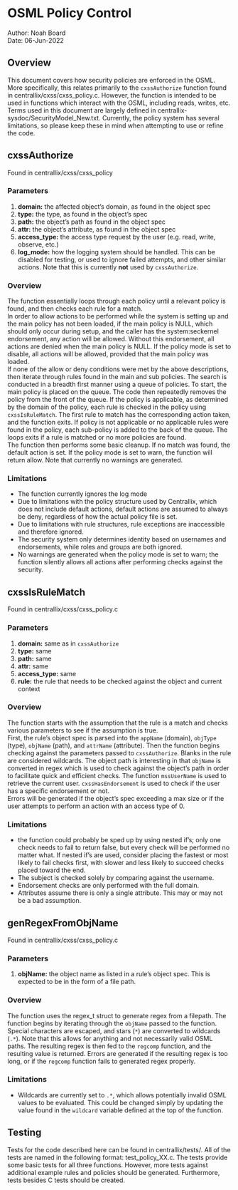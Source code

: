 # OSML Policy Control
Author:	Noah Board  
Date: 06-Jun-2022  
  
## Overview
This document covers how security policies are enforced in the OSML. More specifically, this relates primarily to the `cxssAuthorize` function found in centrallix/cxss/cxss_policy.c. However, the function is intended to be used in functions which interact with the OSML, including reads, writes, etc. Terms used in this document are largely defined in centrallix-sysdoc/SecurityModel_New.txt. Currently, the policy system has several limitations, so please keep these in mind when attempting to use or refine the code. 

     
## cxssAuthorize 
Found in centrallix/cxss/cxss_policy  

### Parameters
1. **domain:** the affected object’s domain, as found in the object spec
2. **type:** the type, as found in the object’s spec
3. **path:** the object’s path as found in the object spec
4. **attr:** the object’s attribute, as found in the object spec
5. **access_type:** the access type request by the user (e.g. read, write, observe, etc.)
6. **log_mode:** how the logging system should be handled. This can be disabled for testing, or used to ignore failed attempts, and other similar actions. Note that this is currently **not** used by `cxssAuthorize`.  

### Overview
The function essentially loops through each policy until a relevant policy is found, and then checks each rule for a match.  
In order to allow actions to be performed while the system is setting up and the main policy has not been loaded, if the main policy is NULL, which should only occur during setup, and the caller has the system:seckernel endorsement, any action will be allowed. Without this endorsement, all actions are denied when the main policy is NULL. 
If the policy mode is set to disable, all actions will be allowed, provided that the main policy was loaded.   
If none of the allow or deny conditions were met by the above descriptions, then iterate through rules found in the main and sub policies. The search is conducted in a breadth first manner using a queue of policies. To start, the main policy is placed on the queue. The code then repeatedly removes the policy from the front of the queue. If the policy is applicable, as determined by the domain of the policy, each rule is checked in the policy using `cxssIsRuleMatch`. The first rule to match has the corresponding action taken, and the function exits. If policy is not applicable or no applicable rules were found in the policy, each sub-policy is added to the back of the queue. The loops exits if a rule is matched or no more policies are found.   
The function then performs some basic cleanup. If no match was found, the default action is set. If the policy mode is set to warn, the function will return allow. Note that currently no warnings are generated.   

### Limitations
- The function currently ignores the log mode
- Due to limitations with the policy structure used by Centrallix, which does not include default actions, default actions are assumed to always be deny, regardless of how the actual policy file is set. 
- Due to limitations with rule structures, rule exceptions are inaccessible and therefore ignored. 
- The security system only determines identity based on usernames and endorsements, while roles and groups are both ignored. 
- No warnings are generated when the policy mode is set to warn; the function silently allows all actions after performing checks against the security. 


## cxssIsRuleMatch
Found in centrallix/cxss/cxss_policy.c

### Parameters
1. **domain:** same as in `cxssAuthorize`
2. **type:** same
3. **path:** same
4. **attr:** same
5. **access_type:** same
6. **rule:** the rule that needs to be checked against the object and current context

### Overview  
The function starts with the assumption that the rule is a match and checks various parameters to see if the assumption is true.   
First, the rule’s object spec is parsed into the `appName` (domain), `objType` (type), `objName` (path), and `attrName` (attribute). Then the function begins checking against the parameters passed to `cxssAuthorize`. Blanks in the rule are considered wildcards. The object path is interesting in that `objName` is converted in regex which is used to check against the object’s path in order to facilitate quick and efficient checks. The function `mssUserName` is used to retrieve the current user. `cxssHasEndorsement` is used to check if the user has a specific endorsement or not.   
Errors will be generated if the object’s spec exceeding a max size or if the user attempts to perform an action with an access type of 0.  

### Limitations
- the function could probably be sped up by using nested if’s; only one check needs to fail to return false, but every check will be performed no matter what. If nested if’s are used, consider placing the fastest or most likely to fail checks first, with slower and less likely to succeed checks placed toward the end. 
- The subject is checked solely by comparing against the username. 
- Endorsement checks are only performed with the full domain.
- Attributes assume there is only a single attribute. This may or may not be a bad assumption. 

  
## genRegexFromObjName
Found in centrallix/cxss/cxss_policy.c
### Parameters
1. **objName:** the object name as listed in a rule’s object spec. This is expected to be in the form of a file path.
### Overview
The function uses the regex_t struct to generate regex from a filepath. 
The function begins by iterating through the `objName` passed to the function. Special characters are escaped, and stars (`*`) are converted to wildcards (`.*`). Note that this allows for anything and not necessarily valid OSML paths. The resulting regex is then fed to the `regcomp` function, and the resulting value is returned. 
Errors are generated if the resulting regex is too long, or if the `regcomp` function fails to generated regex properly. 
### Limitations
- Wildcards are currently set to `.*`, which allows potentially invalid OSML values to be evaluated. This could be changed simply by updating the value found in the `wildcard` variable defined at the top of the function. 


## Testing
Tests for the code described here can be found in centrallix/tests/. All of the tests are named in the following format: test_policy_XX.c. The tests provide some basic tests for all three functions. However, more tests against additional example rules and policies should be generated. Furthermore, tests besides C tests should be created.  
